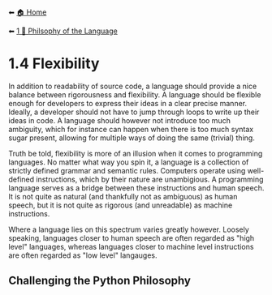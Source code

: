 ⬅ [🏠 Home](../README.md)

⬅ [1 💭 Philsophy of the Language](README.md)

# 1.4 Flexibility

In addition to readability of source code, a language should provide a nice balance between rigorousness and flexibility.
A language should be flexible enough for developers to express their ideas in a clear precise manner.
Ideally, a developer should not have to jump through loops to write up their ideas in code.
A language should however not introduce too much ambiguity, which for instance can happen when there is too much syntax sugar present, allowing for multiple ways of doing the same (trivial) thing.

Truth be told, flexibility is more of an illusion when it comes to programming languages.
No matter what way you spin it, a language is a collection of strictly defined grammar and semantic rules.
Computers operate using well-defined instructions, which by their nature are unambigious.
A programming language serves as a bridge between these instructions and human speech.
It is not quite as natural (and thankfully not as ambiguous) as human speech, but it is not quite as rigorous (and unreadable) as machine instructions.

Where a language lies on this spectrum varies greatly however.
Loosely speaking, languages closer to human speech are often regarded as "high level" languages, whereas languages closer to machine level instructions are often regarded as "low level" langauges.

## Challenging the Python Philosophy
